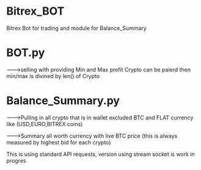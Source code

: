 # Bitrex_BOT
Bitrex Bot for trading and module for Balance_Summary

BOT.py
=====
--->selling with providing Min and Max profit Crypto can be paierd then min/max is divined by len() of Crypto

Balance_Summary.py
=
--->Pulling in all crypto that is in wallet excluded BTC and FLAT currency like (USD,EURO,BITREX coins)

--->Summary all worth currency with live BTC price (this is always measured by highest bid for each crypto)

This is using standard API requests, version using stream socket is work in progres
